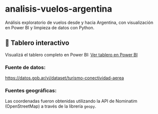 # analisis-vuelos-argentina
Análisis exploratorio de vuelos desde y hacia Argentina, con visualización en Power BI y limpieza de datos con Python.

## 🔗 Tablero interactivo

Visualizá el tablero completo en Power BI:
[Ver tablero en Power BI](https://app.powerbi.com/view?r=eyJrIjoiMTA3MGY3Y2ItOTkyMy00YmU0LTgxNTMtZWRkNDM3ZDM1ZDRjIiwidCI6IjIzNzc0NzJlLTgwMDQtNDY0OC04NDU2LWJkOTY4N2FmYTE1MCIsImMiOjR9)

### Fuente de datos: 
https://datos.gob.ar/vi/dataset/turismo-conectividad-aerea
### Fuentes geográficas:
Las coordenadas fueron obtenidas utilizando la API de Nominatim (OpenStreetMap) a través de la librería `geopy`.
